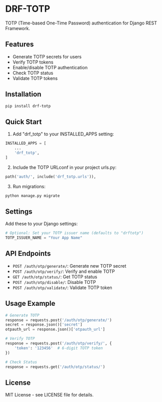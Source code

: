 # DRF-TOTP

TOTP (Time-based One-Time Password) authentication for Django REST Framework.

## Features

- Generate TOTP secrets for users
- Verify TOTP tokens
- Enable/disable TOTP authentication
- Check TOTP status
- Validate TOTP tokens

## Installation

```bash
pip install drf-totp
```

## Quick Start

1. Add "drf_totp" to your INSTALLED_APPS setting:

```python
INSTALLED_APPS = [
    ...
    'drf_totp',
]
```

2. Include the TOTP URLconf in your project urls.py:

```python
path('auth/', include('drf_totp.urls')),
```

3. Run migrations:

```bash
python manage.py migrate
```

## Settings

Add these to your Django settings:

```python
# Optional: Set your TOTP issuer name (defaults to "drftotp")
TOTP_ISSUER_NAME = "Your App Name"
```

## API Endpoints

- `POST /auth/otp/generate/`: Generate new TOTP secret
- `POST /auth/otp/verify/`: Verify and enable TOTP
- `GET /auth/otp/status/`: Get TOTP status
- `POST /auth/otp/disable/`: Disable TOTP
- `POST /auth/otp/validate/`: Validate TOTP token

## Usage Example

```python
# Generate TOTP
response = requests.post('/auth/otp/generate/')
secret = response.json()['secret']
otpauth_url = response.json()['otpauth_url']

# Verify TOTP
response = requests.post('/auth/otp/verify/', {
    'token': '123456'  # 6-digit TOTP token
})

# Check Status
response = requests.get('/auth/otp/status/')
```

## License

MIT License - see LICENSE file for details.